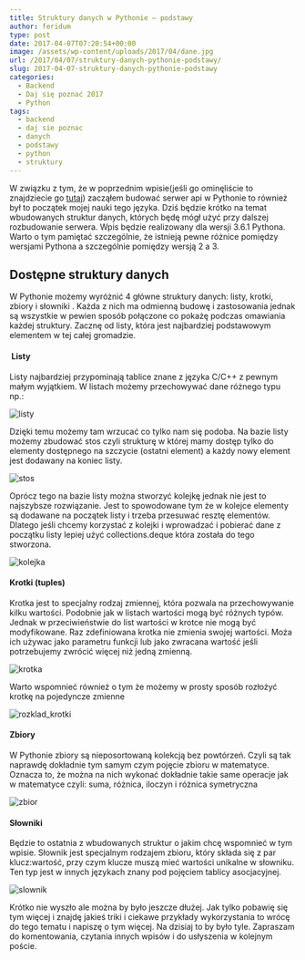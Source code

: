 ```yaml
---
title: Struktury danych w Pythonie – podstawy
author: feridum
type: post
date: 2017-04-07T07:20:54+00:00
image: /assets/wp-content/uploads/2017/04/dane.jpg
url: /2017/04/07/struktury-danych-pythonie-podstawy/
slug: 2017-04-07-struktury-danych-pythonie-podstawy
categories:
  - Backend
  - Daj się poznać 2017
  - Python
tags:
  - backend
  - daj sie poznac
  - danych
  - podstawy
  - python
  - struktury
---
```

W związku z tym, że w poprzednim wpisie(jeśli go ominęliście to znajdziecie go [tutaj][1]) zacząłem budować serwer api w Pythonie to również był to początek mojej nauki tego języka. Dziś będzie krótko na temat wbudowanych struktur danych, których będę mógł użyć przy dalszej rozbudowanie serwera. Wpis będzie realizowany dla wersji 3.6.1 Pythona. Warto o tym pamiętać szczególnie, że istnieją pewne różnice pomiędzy wersjami Pythona a szczególnie pomiędzy wersją 2 a 3.

## Dostępne struktury danych

W Pythonie możemy wyróżnić 4 główne struktury danych: listy, krotki, zbiory i słowniki . Każda z nich ma odmienną budowę i zastosowania jednak są wszystkie w pewien sposób połączone co pokażę podczas omawiania każdej struktury. Zacznę od listy, która jest najbardziej podstawowym elementem w tej całej gromadzie.

####  Listy

Listy najbardziej przypominają tablice znane z języka C/C++ z pewnym małym wyjątkiem. W listach możemy przechowywać dane różnego typu np.:

![listy](/assets/wp-content/uploads/2017/04/2017-04-03-e1491497001852.png)

Dzięki temu możemy tam wrzucać co tylko nam się podoba. Na bazie listy możemy zbudować stos czyli strukturę w której mamy dostęp tylko do elementy dostępnego na szczycie (ostatni element) a każdy nowy element jest dodawany na koniec listy.

![stos](/assets/wp-content/uploads/2017/04/2017-04-03-1-e1491497688591.png)


<span lang="pl">Oprócz tego na bazie listy można stworzyć kolejkę jednak nie jest to najszybsze rozwiązanie. Jest to spowodowane tym że w kolejce elementy są dodawane na początek listy i trzeba przesuwać resztę elementów. Dlatego jeśli chcemy korzystać z kolejki i wprowadzać i pobierać dane z początku listy lepiej użyć</span> <span lang="pl">collections.deque</span> <span lang="pl">która została do tego stworzona.</span>

![kolejka](/assets/wp-content/uploads/2017/04/2017-04-03-2-e1491497025986.png)
&nbsp;

#### Krotki (tuples)

<span lang="pl">Krotka jest to specjalny rodzaj zmiennej, kt</span><span lang="en-US">ó</span><span lang="pl">ra pozwala na przechowywanie kilku wartości. Podobnie jak w listach wartości mogą być r</span><span lang="en-US">ó</span><span lang="pl">żnych typ</span><span lang="en-US">ó</span><span lang="pl">w. Jednak w przeciwieństwie do list wartości w krotce nie mogą być modyfikowane. Raz zdefiniowana krotka nie zmienia swojej wartości. Moża ich używac jako parametru funkcji lub jako zwracana wartość jeśli potrzebujemy zwr</span><span lang="en-US">ó</span><span lang="pl">cić więcej niż jedną zmienną. </span>

![krotka](/assets/wp-content/uploads/2017/04/2017-04-06-e1491496844259.png)

<span lang="pl">Warto wspomnieć r</span><span lang="en-US">ó</span><span lang="pl">wnież o tym że możemy w prosty spos</span><span lang="en-US">ó</span><span lang="pl">b rozłożyć krotkę na pojedyncze zmienne</span>

![rozklad_krotki](/assets/wp-content/uploads/2017/04/2017-04-06-2-e1491498125586.png)

#### Zbiory

<span lang="pl">W Pythonie zbiory są nieposortowaną kolekcją bez powt</span><span lang="en-US">ó</span><span lang="pl">rzeń. Czyli są tak naprawdę dokładnie tym samym czym pojęcie zbioru w matematyce. Oznacza to, że można na nich wykonać dokładnie takie same operacje jak w matematyce czyli: suma, r</span><span lang="en-US">ó</span><span lang="pl">żnica, iloczyn i r</span><span lang="en-US">ó</span><span lang="pl">żnica symetryczna </span>

![zbior](/assets/wp-content/uploads/2017/04/2017-04-06-3-e1491496948454.png)

#### Słowniki

<span lang="pl">Będzie to ostatnia z wbudowanych struktur o jakim chcę wspomnieć w tym wpisie. Słownik jest specjalnym rodzajem zbioru, kt</span><span lang="en-US">ó</span><span lang="pl">ry składa się z par klucz:wartość, przy czym klucze muszą mieć wartości unikalne w słowniku. Ten typ jest w innych językach znany pod pojęciem tablicy asocjacyjnej.</span>

![slownik](/assets/wp-content/uploads/2017/04/2017-04-06-5-e1491496874467.png)
&nbsp;

Krótko nie wyszło ale można by było jeszcze dłużej. Jak tylko pobawię się tym więcej i znajdę jakieś triki i ciekawe przykłady wykorzystania to wrócę do tego tematu i napiszę o tym więcej. Na dzisiaj to by było tyle. Zapraszam do komentowania, czytania innych wpisów i do usłyszenia w kolejnym poście.

 [1]: https://fsgeek.pl/2017/04/04/worktimetable-pora-na-api-w-pythonie/
